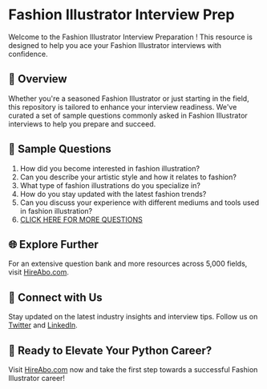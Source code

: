 # Fashion Illustrator Interview Prep

Welcome to the Fashion Illustrator Interview Preparation ! This resource is designed to help you ace your Fashion Illustrator interviews with confidence.

## 🚀 Overview

Whether you're a seasoned Fashion Illustrator or just starting in the field, this repository is tailored to enhance your interview readiness. We've curated a set of sample questions commonly asked in Fashion Illustrator interviews to help you prepare and succeed.

## 📝 Sample Questions

1. How did you become interested in fashion illustration?
2. Can you describe your artistic style and how it relates to fashion?
3. What type of fashion illustrations do you specialize in?
4. How do you stay updated with the latest fashion trends?
5. Can you discuss your experience with different mediums and tools used in fashion illustration?
6. [CLICK HERE FOR MORE QUESTIONS](https://hireabo.com/job/6_4_28/Fashion%20Illustrator)

## 🌐 Explore Further

For an extensive question bank and more resources across 5,000 fields, visit [HireAbo.com](https://www.hireabo.com).

## 📱 Connect with Us

Stay updated on the latest industry insights and interview tips. Follow us on [Twitter](https://twitter.com/hireabo) and [LinkedIn](https://www.linkedin.com/in/hire-abo-3609972a8/).

## 🚀 Ready to Elevate Your Python Career?

Visit [HireAbo.com](https://www.hireabo.com) now and take the first step towards a successful Fashion Illustrator career!